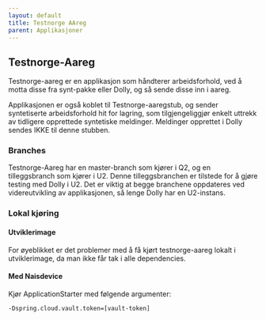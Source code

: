 ```yaml
---
layout: default
title: Testnorge AAreg
parent: Applikasjoner
---
```


## Testnorge-Aareg

Testnorge-aareg er en applikasjon som håndterer arbeidsforhold,
ved å motta disse fra synt-pakke eller Dolly, og så sende disse inn i aareg.

Applikasjonen er også koblet til Testnorge-aaregstub,
og sender syntetiserte arbeidsforhold hit for lagring, 
som tilgjengeliggjør enkelt uttrekk av tidligere opprettede syntetiske meldinger.
Meldinger opprettet i Dolly sendes IKKE til denne stubben.

### Branches
Testnorge-Aareg har en master-branch som kjører i Q2, 
og en tilleggsbranch som kjører i U2. 
Denne tilleggsbranchen er tilstede for å gjøre testing med Dolly i U2. 
Det er viktig at begge branchene oppdateres ved videreutvikling av applikasjonen, 
så lenge Dolly har en U2-instans.

### Lokal kjøring

#### Utviklerimage

For øyeblikket er det problemer med å få kjørt testnorge-aareg lokalt i utviklerimage, 
da man ikke får tak i alle dependencies. 

#### Med Naisdevice

Kjør ApplicationStarter med følgende argumenter:
``` 
-Dspring.cloud.vault.token=[vault-token]
```
